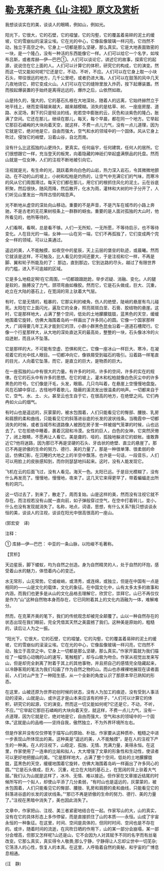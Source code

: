 # [勒·克莱齐奥《山·注视》原文及赏析](https://www.vrrw.net/wx/12348.html)

我想谈谈实在的美，谈谈人的眼睛，例如山，例如光。

阳光下，它很大，它的石壁，它的褶皱，它的沟壑，它的覆盖着易碎的泥土的缓坡，它的雪崩似的滚滚尘埃。它在光的中心，它像盐像玻璃一样闪亮，它岿然不动，独立于高空之中。它身上一切都是那么坚硬，那么真实。它是大地表面致密的一块，是一个隆凸，没有一种活的东西能像它一样。人们可以给它一个名字，如埃布吕斯，或者库赫—伊—巴巴①。人们可以谈论它，讲述它的故事，探索它的起源，说说住在它上面的人。人们可以计算它的体积，研究它的构成，它的演变。然而这一切又能如何呢?它还是它，不动，不听，不应。人们可以在它身上取一小块石头，带往很远的地方，几千公里吧，或者扔进大海。人们可以在鼓荡的风中几天几夜地烧它，把它变成火山。人们可以在它的缝隙里放入炸药，按下起爆装置。然而按起爆装置的手始终是离得远远的，爆炸之后，山依然如故。

山是持久的，强大的，它的基石扎根在大地深处，随着人的远离，它始终赫然立于地平线上，继而变得越来越大，越来越模糊。消失的是枯草、树、一座座房屋、道路、水泥场，剩下的只是轻淡的线，宛若空中膨胀的云，灰色和淡紫色的隆凸，胀满了空间。它还在那儿，继续在那儿，每天，每个早晨，都在同一个地方。它举起它那巨石嶙峋的大块向着天空，就这样，不费一点儿力气，没有一点儿道理，因为它就是它，绝对地是它，自由而强大，空气和水的领域中的一个固体。风从它身上吹过，侵蚀它的峭壁，沿着山谷，自北而南。

没有什么比这孤独的山更持久，更真实。任何庙宇，任何建筑，任何人的居所。它们很想跟它一样，充当登天的板凳，向着隐藏的神祇们举起盛满祭品的托盘。然而山就是一位女神，人们的注视不断地被引向它。



注视就是光，有生命的光，跳跃着奔向白色的山岩，热力深入岩石，令其微微地颤动。在不动的山的坡上，小树和松柏是灼热的，让空气中充满它们的气味，而寒冷的风从它们周围滑过。每天它们都在那儿，用它们的根抓住风化的泥土。云在谷底积聚，然后很快，随风而降，然后散开，化水为雨，灌林和大树的叶子分开了，人们听见山里发出一阵阵古怪的喘息声。

光不断地从虚空的深处向山移动。重要的不是声音，不是汽车在城市的小路上奔驰，不是古老的无花果树枝条上一群群的蚜虫。重要的是人面对孤独的大山时，他所看见的，他所等待的。

人们看啊，看啊，总是看不够。人们一无所知，一无所愿，不等待启示，也不等待变化。人在目光的一端，女神——山在另一端，它们不再孤独了，它们变成两个完全一样的领域，可以让美通过。

遥远的美，人不能触摸，如夜空中的星辰，天上云层的堡垒的轨迹，或晨曦。然而它就该是这样，不可触及，比人看见的空间还要大，于是注视和它一样，不再是脚、翼和轮子所能及的了： 那边，直到那边，它到达路的尽头，越过了有限世界的门槛，进入不可逾越的区域。

它是多么地稳定啊!在它周围，一切都踉踉跄跄，举步迟疑、消融、变化。人的腿是软的，胳膊没了力气，颈项弯曲如橡胶。然而它，它是石头做成，巨大、沉重，屹立在大陆的基石上，在宽阔的背上驮着大气层。

有时，它是无情的，粗暴的，它那尖利的棱角，伤人的绝壁，陡峭的悬崖有鸟儿碰死。太阳在它上面闪光，遍及它的全身，照亮斑斑白垩、石膏、胶结物的悬崖。这时，它是那样地大，占满了整个空间，低处的土地朦朦胧胧，蓝黑色的天空，缓缓地围着它旋转，仿佛大海围着岛屿一样画出了许多同心的圆。它像一个国家那样大，广阔得要几年工夫才能到它的顶，小群小群黑色昆虫沿着一道道石槽爬行。它像一个行星那样大，从大地的深处直达天的最高处，整整的一块，石头像冰冷的火焰迸射，而且从不坠落。

它是那样的大，不可能有空虚、恐惧和死亡。它像一座冰山一样巨大、寒冷，在凝视着它的光中炫人眼目。一切都冲向它，像铁屑受到磁石的吸引。沿着路一样笔直的目光，人向着它坠落，而它，是直立的巨大，是物质的巨大。

在一座孤独的山中有很大的力量。有许多的时间，许多的空间，许多的实在的规律。在它的石头中有许多的思想。在它的坡上，灌木和松柏就像白色灰尘中的许多黑色的符号。它们像是汗毛，头发，眼眉。几只鸟叫着，在悬崖上空慢慢地盘旋。风在石罅中穿过，古怪地哼着歌儿，隐蔽的溪流发出很温柔的响声。一切都来自于它，空气、水、土、火。甚至云也生自于它，在很高的地方，在绝壁之间。它们冉冉如火山的烟气。

有时山也是遥远的，灰蒙蒙的，被水包围着，人们只能看见它的臀部、腰肢、乳房和肩膀的柔和曲线，只能看见它的斜落进谷底的长发的波状线条。当晚霞中一切都消失的时候，或者当城市和道路像人被困在房子里一样被烟气笼罩的时候，山也远去了。它在拒绝中睡着，裹着沉寂和冷漠。女性的巨人，白色的女神，它突然厌倦了，闭上眼睛，不愿再让人看它。美是聋的、哑的，孤独地躲进它的蚊帐。谁敢靠近它?他将迷路，因为那已不再是坚硬的石头、牙齿状的绝壁、直立的悬崖了。那已不再是骄傲的生命的努力、德行、美的力量了。那是一种很单薄、很柔弱的命运，仿佛幻影，在沉睡的大地之上的半空中飘荡，也许是一句话，一段音乐，人们可以用脸上的皮肤感知到，而你则瑟瑟地抖起来。这时，没有人能发现它。

飞机在云的后面飞过，没有人看见。海天一色。太阳已远。于是目光模糊了，没有什么再发亮了。慢慢地，慢慢地，夜来了。这几天它来得更早了，带着蝙蝠走出所有的洞穴。

这一切过去了，到来了，散走了，周而复始。山是这样的美，然而没有注视它就不存在。而注视若没有山就一直向前，如子弹般穿过空气，在空中打着转儿，变小，什么也没有发现就消失了。名称，地点，词语，思想，有什么关系?我只想谈谈永恒的美，谈谈人的注视，谈谈在阳光中很高很高的一座山。

(郭宏安　译)

注释：

① 库赫—伊—巴巴： 中亚的一条山脉，以险峻不毛著称。

【赏析】

天边星辰，脚下蝼蚁，均为自然之创造。身为自然精灵的人，处于自然的环抱，感受着山水的魅力，体悟着内心的变迁。

水无常形，山无常势。它或峻峭，或清秀，或连绵，或独立，但是在中国有一点是相同的——山是文化的载体，文化的象征。在中国文化中，山有太多太多的故事和内涵，而我们也更多是从山的文化品格去理解它，欣赏它，崇拜它。山已不再仅仅是作为“山”这种自然物本身而存在，它已同附着其上的文化内涵融为一体，难解难分。

然而，在克莱齐奥的笔下，我们的传统观念却被完全颠覆了。山以一种自然存在的状态出现在我们眼前，完全凭借其天然之美震撼了我们。这种美是原始的，粗糙的，读后让人为之一振。

“阳光下，它很大，它的石壁，它的褶皱，它的沟壑，它的覆盖着易碎的泥土的缓坡，它的雪崩似的滚滚尘埃。它在光的中心，它像盐像玻璃一样闪亮，它岿然不动，独立于高空之中。它身上一切都是那么坚硬，那么真实。”作家开篇就为我们描绘了一幅惊心动魄的山的速写，笔触粗犷，却与山极为吻合。作家从视觉出发来写山，但是却完全剥离了附着于其上的其他事物，并且把自己的感情完全隐藏起来，以冷静客观的笔法为我们勾画了作为自然之物的山。而山也赤裸裸地展现在读者面前，人们对山产生了一种陌生感，从一个全新的角度认识了那原本早已熟知的形态。

在这里，山被还原为世界初创时候的状态，没有人为加工的痕迹，没有受到人事活动的浸染，山就是山，或许这才是山本来应该有的样子，“人们可以计算它的体积，研究它的起源，它的演变。然而这一切又能如何呢?它还是它，不动，不听，不应。”“它举起它那巨石嶙峋的大块向着天空，就这样，不费一点儿力气，没有一点道理，因为它就是它，绝对地是它，自由而强大，空气和水的领域中的一个固体。”这就是山的品格——坚持自我，傲然独立，不为外界环境所左右。

但是作家并没有仅仅停笔于描写山的原始、朴拙，作家要从这种质朴、粗糙之中进一步表现山所体现出的美。这种美是“遥远的美，人不能触摸”，是在人的注视下产生的一种美。在人的注视下，山稳定、孤独、无情、充满力量，美得永恒。在这里，作家使用了一连串的比喻和拟人，大大增强了文章的形象性和生动性，使读者可以更好地把握山的美。“它是那样地大，占满了整个空间，低处的土地朦朦胧胧，蓝黑色的天空，缓缓地围着它旋转，仿佛大海围着岛屿一样画出了许多同心的圆。”“它是石头做成，巨大、沉重，屹立在大陆的基石上，在宽阔的背上驮着大气层。”我们认为山就是这样了，冰冷、无情、难以接近。但作家在文章接近结尾的时候所写的一个拟人，却使山平添了几分柔弱，“有时山也是遥远的，灰蒙蒙的，被水包围着，人们只能看见它的臀部、腰肢、乳房和肩膀的柔和曲线，只能看见它的斜落进谷底的长发的波状线条。”“那已不再是骄傲的生命的努力、德行、美的力量了。”注视在黑暗中消失了，美也因此消失了。

文章中，作家把山、注视、美三者紧密地结合在一起。作家写山的大，山的真实，没有在它的具体形态上多作停留，而是直接抓住了山的本质——永恒。山成了宇宙永恒的一种象征。在这里，时间、空间是具体的，但同时时间、空间也是不存在的。或许，随着时间的流逝，在风吹日晒的作用下，山的某一部分会崩塌，某一部分会增高，但那又怎样呢?山还是山，它不会因为人对其赋予不同的名字而有丝毫改变。它那么真实，真实得令人敬畏;那么宁静，宁静得让人忘却尘世中一切芜杂;它荡涤人的心性，恢复人的本真。在这里，人呼吸着自然的奥秘，和宇宙的广博息息相通。

(汪　静)

